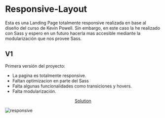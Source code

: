 # Responsive-Layout
Esta es una Landing Page totalmente responsive realizada en base al diseño del curso de Kevin Powell. Sin embargo, en este caso la he realizado con Sass y espero en un futuro hacerla mas accesible
mediante la modularización que nos provee Sass.

## V1
Primera versión del proyecto:
* La pagina es totalmente responsive.
* Faltan optimizacion en parte del Sass
* Falta algunas funcionalidades como transiciones y hovers.
* Falta modularización.

<div align="center">
    <a href="https://davidalbear.github.io/Responsive-Layout/">
      Solution
    </a>
  </h3>
</div>

![responsive](https://user-images.githubusercontent.com/81319963/128448953-b097d9fb-e162-4e41-bba4-616785abe064.JPG)




